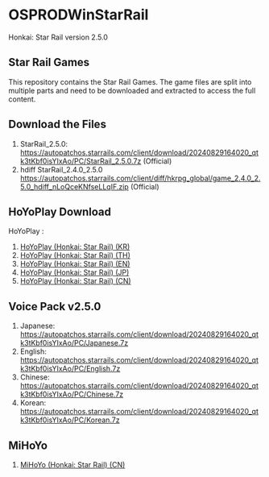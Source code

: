 # OSPRODWinStarRail

Honkai: Star Rail version 2.5.0

## Star Rail Games

This repository contains the Star Rail Games. The game files are split into multiple parts and need to be downloaded and extracted to access the full content.

## Download the Files

1. StarRail_2.5.0: https://autopatchos.starrails.com/client/download/20240829164020_qtk3tKbf0isYIxAo/PC/StarRail_2.5.0.7z (Official)
2. hdiff StarRail_2.4.0_2.5.0 https://autopatchos.starrails.com/client/diff/hkrpg_global/game_2.4.0_2.5.0_hdiff_nLoQceKNfseLLqIF.zip (Official)

## HoYoPlay Download

HoYoPlay :
1. [HoYoPlay (Honkai: Star Rail) (KR)](https://hsr.hoyoverse.com/ko-kr/)
2. [HoYoPlay (Honkai: Star Rail) (TH)](https://hsr.hoyoverse.com/th-th/) 
3. [HoYoPlay (Honkai: Star Rail) (EN)](https://hsr.hoyoverse.com/en-us/)
4. [HoYoPlay (Honkai: Star Rail) (JP)](https://hsr.hoyoverse.com/ja-jp/)
5. [HoYoPlay (Honkai: Star Rail) (CN)](https://hsr.hoyoverse.com/zh-cn/home)

## Voice Pack v2.5.0
1. Japanese: https://autopatchos.starrails.com/client/download/20240829164020_qtk3tKbf0isYIxAo/PC/Japanese.7z
2. English: https://autopatchos.starrails.com/client/download/20240829164020_qtk3tKbf0isYIxAo/PC/English.7z
3. Chinese: https://autopatchos.starrails.com/client/download/20240829164020_qtk3tKbf0isYIxAo/PC/Chinese.7z
4. Korean: https://autopatchos.starrails.com/client/download/20240829164020_qtk3tKbf0isYIxAo/PC/Korean.7z

## MiHoYo
1. [MiHoYo (Honkai: Star Rail) (CN)](https://sr.mihoyo.com/?nav=home)
